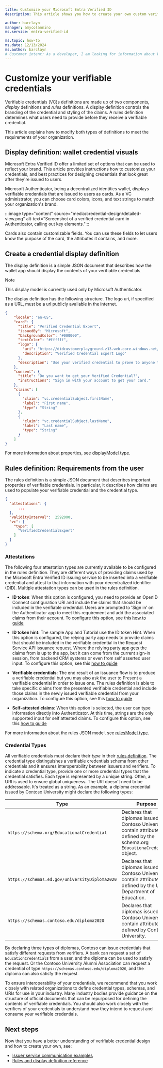 ```yaml
---
title: Customize your Microsoft Entra Verified ID
description: This article shows you how to create your own custom verifiable credential.

author: barclayn
manager: amycolannino
ms.service: entra-verified-id

ms.topic: how-to
ms.date: 12/13/2024
ms.author: barclayn
# Customer intent: As a developer, I am looking for information about how to enable my users to control their own information. 
---
```


# Customize your verifiable credentials

  
Verifiable credentials (VC)s definitions are made up of two components, *display* definitions and *rules* definitions. A display definition controls the branding of the credential and styling of the claims. A rules definition determines what users need to provide before they receive a verifiable credential.  

This article explains how to modify both types of definitions to meet the requirements of your organization. 

## Display definition: wallet credential visuals

Microsoft Entra Verified ID offer a limited set of options that can be used to reflect your brand. This article provides instructions how to customize your credentials, and best practices for designing credentials that look great after they're issued to users.

Microsoft Authenticator, being a decentralized identities wallet, displays verifiable credentials that are issued to users as cards. As a VC administrator, you can choose card colors, icons, and text strings to match your organization's brand.

:::image type="content" source="media/credential-design/detailed-view.png" alt-text="Screenshot of a verified credential card in Authenticator, calling out key elements."::: 

Cards also contain customizable fields. You can use these fields to let users know the purpose of the card, the attributes it contains, and more.

## Create a credential display definition

The display definition is a simple JSON document that describes how the wallet app should display the contents of your verifiable credentials.

>[!NOTE]
> This display model is currently used only by Microsoft Authenticator.

The display definition has the following structure. The logo uri, if specified as a URL, must be a url publicly available in the internet. 

```json
{
    "locale": "en-US",
    "card": {
      "title": "Verified Credential Expert",
      "issuedBy": "Microsoft",
      "backgroundColor": "#000000",
      "textColor": "#ffffff",
      "logo": {
        "uri": "https://didcustomerplayground.z13.web.core.windows.net/VerifiedCredentialExpert_icon.png",
        "description": "Verified Credential Expert Logo"
      },
      "description": "Use your verified credential to prove to anyone that you know all about verifiable credentials."
    },
    "consent": {
      "title": "Do you want to get your Verified Credential?",
      "instructions": "Sign in with your account to get your card."
    },
    "claims": [
      {
        "claim": "vc.credentialSubject.firstName",
        "label": "First name",
        "type": "String"
      },
      {
        "claim": "vc.credentialSubject.lastName",
        "label": "Last name",
        "type": "String"
      }
    ]
}
```

For more information about properties, see [displayModel type](rules-and-display-definitions-model.md#displaymodel-type).

## Rules definition: Requirements from the user

The rules definition is a simple JSON document that describes important properties of verifiable credentials. In particular, it describes how claims are used to populate your verifiable credential and the credential type.

```json
{
  "attestations": {
      ...
  },
  "validityInterval":  2592000,
  "vc": {
    "type": [
      "VerifiedCredentialExpert"
    ]
  }
}
```

### Attestations

The following four attestation types are currently available to be configured in the rules definition. They are different ways of providing claims used by the Microsoft Entra Verified ID issuing service to be inserted into a verifiable credential and attest to that information with your decentralized identifier (DID). Multiple attestation types can be used in the rules definition. 

* **ID token**: When this option is configured, you need to provide an OpenID Connect configuration URI and include the claims that should be included in the verifiable credential. Users are prompted to 'Sign in' on the Authenticator app to meet this requirement and add the associated claims from their account. To configure this option, see this [how to guide](how-to-use-quickstart-idtoken.md)


* **ID token hint**: The sample App and Tutorial use the ID token Hint. When this option is configured, the relying party app needs to provide claims that should be included in the verifiable credential in the Request Service API issuance request. Where the relying party app gets the claims from is up to the app, but it can come from the current sign-in session, from backend CRM systems or even from self asserted user input. To configure this option, see this [how to guide](how-to-use-quickstart.md)

* **Verifiable credentials**: The end result of an issuance flow is to produce a verifiable credential but you may also ask the user to Present a verifiable credential in order to issue one. The rules definition is able to take specific claims from the presented verifiable credential and include those claims in the newly issued verifiable credential from your organization.  To configure this option, see this [how to guide](how-to-use-quickstart-presentation.md)

* **Self-attested claims**: When this option is selected, the user can type information directly into Authenticator. At this time, strings are the only supported input for self attested claims. To configure this option, see this [how to guide](how-to-use-quickstart-selfissued.md)

For more information about the rules JSON model, see [rulesModel type](rules-and-display-definitions-model.md#rulesmodel-type).

### Credential Types 

All verifiable credentials must declare their *type* in their [rules definition](rules-and-display-definitions-model.md#rulesmodel-type). The credential type distinguishes a verifiable credentials schema from other credentials and it ensures interoperability between issuers and verifiers. To indicate a credential type, provide one or more credential types that the credential satisfies. Each type is represented by a unique string. Often, a URI is used to ensure global uniqueness. The URI doesn't need to be addressable. It's treated as a string. As an example, a diploma credential issued by Contoso University might declare the following types:

| Type | Purpose |
| ---- | ------- |
| `https://schema.org/EducationalCredential` | Declares that diplomas issued by Contoso University contain attributes defined by the schema.org `EducationaCredential` object. |
| `https://schemas.ed.gov/universityDiploma2020` | Declares that diplomas issued by Contoso University contain attributes defined by the U.S. Department of Education. |
| `https://schemas.contoso.edu/diploma2020` | Declares that diplomas issued by Contoso University contain attributes defined by Contoso University. |

By declaring three types of diplomas, Contoso can issue credentials that satisfy different requests from verifiers. A bank can request a set of `EducationCredential`s from a user, and the diploma can be used to satisfy the request. Or the Contoso University Alumni Association can request a credential of type `https://schemas.contoso.edu/diploma2020`, and the diploma can also satisfy the request.

To ensure interoperability of your credentials, we recommend that you work closely with related organizations to define credential types, schemas, and URIs for use in your industry. Many industry bodies provide guidance on the structure of official documents that can be repurposed for defining the contents of verifiable credentials. You should also work closely with the verifiers of your credentials to understand how they intend to request and consume your verifiable credentials.

## Next steps

Now that you have a better understanding of verifiable credential design and how to create your own, see:

- [Issuer service communication examples](issuer-openid.md)
- [Rules and display definition reference](rules-and-display-definitions-model.md)
